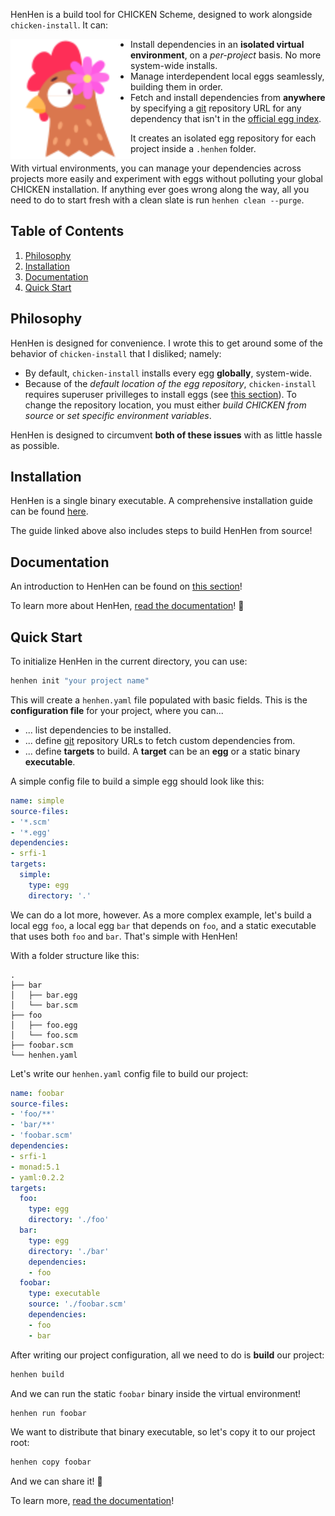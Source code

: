 HenHen is a build tool for CHICKEN Scheme, designed to work alongside `chicken-install`. It can:

<img align="left" width="192" height="192" src="logo.svg" alt="HenHen logo">

- Install dependencies in an **isolated virtual environment**, on a *per-project* basis. No more system-wide installs.
- Manage interdependent local eggs seamlessly, building them in order.
- Fetch and install dependencies from **anywhere** by specifying a [git][3] repository URL for any dependency that isn't in the [official egg index][1].

It creates an isolated egg repository for each project inside a `.henhen` folder.

With virtual environments, you can manage your dependencies across projects more easily and experiment with eggs without polluting your global CHICKEN installation. If anything ever goes wrong along the way, all you need to do to start fresh with a clean slate is run `henhen clean --purge`.

## Table of Contents

1. [Philosophy](#philosophy)
2. [Installation](#installation)
3. [Documentation](#documentation)
4. [Quick Start](#quick-start)

## Philosophy

HenHen is designed for convenience. I wrote this to get around some of the behavior of `chicken-install` that I disliked; namely:

- By default, `chicken-install` installs every egg **globally**, system-wide.
- Because of the *default location of the egg repository*, `chicken-install` requires superuser privilleges to install eggs (see [this section][2]). To change the repository location, you must either *build CHICKEN from source* or *set specific environment variables*.

HenHen is designed to circumvent **both of these issues** with as little hassle as possible.

## Installation

HenHen is a single binary executable. A comprehensive installation guide can be found [here](./INSTALL.md).

The guide linked above also includes steps to build HenHen from source!

## Documentation

An introduction to HenHen can be found on [this section](#quick-start)!

To learn more about HenHen, [read the documentation](./docs/introduction.md)! 🐔

## Quick Start

To initialize HenHen in the current directory, you can use:

```bash
henhen init "your project name"
```

This will create a `henhen.yaml` file populated with basic fields. This is the **configuration file** for your project, where you can...

- ... list dependencies to be installed.
- ... define [git][3] repository URLs to fetch custom dependencies from.
- ... define **targets** to build. A **target** can be an **egg** or a static binary **executable**.

A simple config file to build a simple egg should look like this:

```yaml
name: simple
source-files:
- '*.scm'
- '*.egg'
dependencies:
- srfi-1
targets:
  simple:
    type: egg
    directory: '.'
```

We can do a lot more, however. As a more complex example, let's build a local egg `foo`, a local egg `bar` that depends on `foo`, and a static executable that uses both `foo` and `bar`. That's simple with HenHen!

With a folder structure like this:

```tree
.
├── bar
│   ├── bar.egg
│   └── bar.scm
├── foo
│   ├── foo.egg
│   └── foo.scm
├── foobar.scm
└── henhen.yaml
```

Let's write our `henhen.yaml` config file to build our project:

```yaml
name: foobar
source-files:
- 'foo/**'
- 'bar/**'
- 'foobar.scm'
dependencies:
- srfi-1
- monad:5.1
- yaml:0.2.2
targets:
  foo:
    type: egg
    directory: './foo'
  bar:
    type: egg
    directory: './bar'
    dependencies:
    - foo
  foobar:
    type: executable
    source: './foobar.scm'
    dependencies:
    - foo
    - bar
```

After writing our project configuration, all we need to do is **build** our project:

```bash
henhen build
```

And we can run the static `foobar` binary inside the virtual environment!

```bash
henhen run foobar
```

We want to distribute that binary executable, so let's copy it to our project root:

```bash
henhen copy foobar
```

And we can share it! 🐔

To learn more, [read the documentation](./docs/introduction.md)!

[1]: http://wiki.call-cc.org/releasing-your-egg#publishing-your-egg
[2]: http://wiki.call-cc.org/man/5/Extension%20tools#security
[3]: https://git-scm.com/
